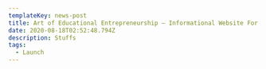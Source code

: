 ```yaml
---
templateKey: news-post
title: Art of Educational Entrepreneurship — Informational Website For Cancer Patients
date: 2020-08-18T02:52:48.794Z
description: Stuffs
tags:
  - Launch
---
```

